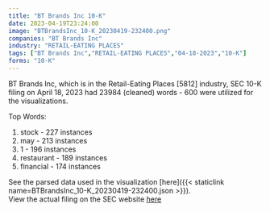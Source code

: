 ```yaml
---
title: "BT Brands Inc 10-K"
date: 2023-04-19T23:24:00
image: "BTBrandsInc_10-K_20230419-232400.png"
companies: "BT Brands Inc"
industry: "RETAIL-EATING PLACES"
tags: ["BT Brands Inc","RETAIL-EATING PLACES","04-18-2023","10-K"]
forms: "10-K"
---
```

BT Brands Inc, which is in the Retail-Eating Places [5812] industry, SEC 10-K filing on April 18, 2023 had 23984 (cleaned) words - 600 were utilized for the visualizations.

Top Words:
1. stock - 227 instances
2. may - 213 instances
3. 1 - 196 instances
4. restaurant - 189 instances
5. financial - 174 instances


See the parsed data used in the visualization [here]({{< staticlink name=BTBrandsInc_10-K_20230419-232400.json >}}).  
View the actual filing on the SEC website [here](https://www.sec.gov/Archives/edgar/data/1718224/0001477932-23-002705.txt)